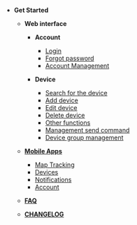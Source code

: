 
- **Get Started**
     - **Web interface**
          - **Account** 
               - [Login](modules/web-interface/users/login/)
               - [Forgot password](modules/web-interface/users/forget-password/)
               - [Account Management](modules/web-interface/users/account-management/)
          - **Device** 
               - [Search for the device](modules/web-interface/devices/search-device/)
               - [Add device ](modules/web-interface/devices/add-device/)
               - [Edit device ](modules/web-interface/devices/edit-device/)
               - [Delete device ](modules/web-interface/devices/delete-device/)
               - [Other functions](modules/web-interface/devices/equipment-management/)
               - [Management send command ](modules/web-interface/devices/send-the-device-command/)
               - [Device group management](modules/web-interface/devices/equipment-group/)
               
               <!-- - 
               - [Quản lý nhóm thiết bị](vi/modules/web-interface/devices/equipment-group/)
               - [Quản lý lái xe](vi/modules/web-interface/devices/driver/)

               - [User Account](modules/web-interface/users/)
               - [Devices and Setting](modules/web-interface/devices/)
               - [Tracking](modules/web-interface/tracking/)
               - [Reports](modules/web-interface/reports/) -->

     - [**Mobile Apps**](modules/mobile-apps/)
          - [Map Tracking](modules/mobile-apps/map/)
          - [Devices](modules/mobile-apps/devices/)
          - [Notifications](modules/mobile-apps/notifications/)
          - [Account](modules/mobile-apps/account/)
     - [**FAQ**](modules/faq/)
     - [**CHANGELOG**](CHANGELOG)
